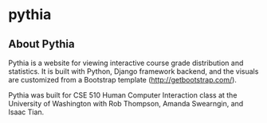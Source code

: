 # pythia
About Pythia
------------

Pythia is a website for viewing interactive course grade distribution and statistics. It is built with Python, Django framework backend, 
and the visuals are customized from a Bootstrap template (http://getbootstrap.com/). 

Pythia was built for CSE 510 Human Computer Interaction class at the University of Washington with Rob Thompson, Amanda Swearngin, and Isaac Tian. 

